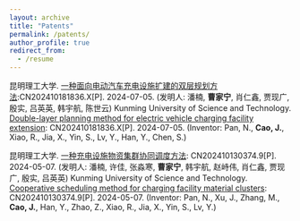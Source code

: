 ```yaml
---
layout: archive
title: "Patents"
permalink: /patents/
author_profile: true
redirect_from:
  - /resume
---
```


昆明理工大学. [一种面向电动汽车充电设施扩建的双层规划方法](https://d.wanfangdata.com.cn/patent/ChhQYXRlbnROZXdTMjAyNDA5MjMxNjIwMzISEENOMjAyNDEwMTgxODM2LlgaCDIyejZwN254):CN202410181836.X[P]. 2024-07-05. (发明人: 潘楠, **曹家宁**, 肖仁鑫, 贾现广, 殷实, 吕英英, 韩宇航, 陈世云)
Kunming University of Science and Technology. [Double-layer planning method for electric vehicle charging facility extension](https://patents.google.com/patent/CN118297302A/en?oq=CN118297302A): CN202410181836.X[P]. 2024-07-05. (Inventor: Pan, N., **Cao, J.**, Xiao, R., Jia, X., Yin, S., Lv, Y., Han, Y., Chen, S.)

昆明理工大学. [一种充电设施物资集群协同调度方法](https://d.wanfangdata.com.cn/patent/ChhQYXRlbnROZXdTMjAyNDA5MjMxNjIwMzISEENOMjAyNDEwMTMwMzc0LjkaCDIyejZwN254): CN202410130374.9[P]. 2024-05-07. (发明人: 潘楠, 许佳, 张淼寒, **曹家宁**, 韩宇航, 赵峙伟, 肖仁鑫, 贾现广, 殷实, 吕英英)
Kunming University of Science and Technology. [Cooperative scheduling method for charging facility material clusters](https://patents.google.com/patent/CN117993665A/en?oq=CN117993665A): CN202410130374.9[P]. 2024-05-07. (Inventor: Pan, N., Xu, J., Zhang, M., **Cao, J.**, Han, Y., Zhao, Z., Xiao, R., Jia, X., Yin, S., Lv, Y.)
